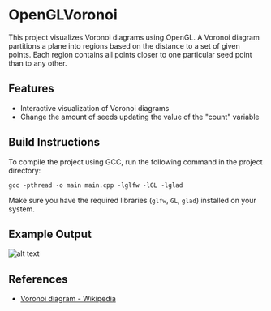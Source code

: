 # OpenGLVoronoi

This project visualizes Voronoi diagrams using OpenGL. A Voronoi diagram partitions a plane into regions based on the distance to a set of given points. Each region contains all points closer to one particular seed point than to any other.

## Features

- Interactive visualization of Voronoi diagrams
- Change the amount of seeds updating the value of the "count" variable

## Build Instructions

To compile the project using GCC, run the following command in the project directory:

`gcc -pthread -o main main.cpp -lglfw -lGL -lglad`

Make sure you have the required libraries (`glfw`, `GL`, `glad`) installed on your system.

## Example Output

![alt text](./Results/voronoi_example.png)

## References

- [Voronoi diagram - Wikipedia](https://en.wikipedia.org/wiki/Voronoi_diagram)